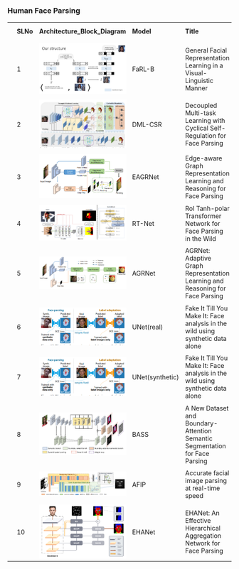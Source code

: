 ﻿### Human Face Parsing
| | | | | | | | | | | | | | |
|-|-|-|-|-|-|-|-|-|-|-|-|-|-|
| |**SLNo**|**Architecture_Block_Diagram**|**Model**|**Title**|**GitHub**|**Paper**|**Dataset**|**Framework**|**Year**|**Training Pipeline**|**Testing Pipeline**|**License**|**Keywords**|
| | | | | | | | | | | | | | |
| |1|![Farl](datacapture/farl.png) |FaRL-B| General Facial Representation Learning in a Visual-Linguistic Manner |https://github.com/FacePerceiver/FaRL|https://arxiv.org/abs/2112.03109|LaPa CelebAMaskHQ|Pytorch|2021|Yes|NA|MIT| |
| | | | | | | | | | | | | | |
| |2| ![DMLSCR](datacapture/dmlscr.png)|DML-CSR| Decoupled Multi-task Learning with Cyclical Self-Regulation for Face Parsing |https://github.com/deepinsight/insightface|https://arxiv.org/pdf/2203.14448.pdf|Helen LaPa CelebAMaskHQ|Pytorch|2022|Yes|Yes|MIT| |
| | | | | | | | | | | | | | |
| |3|![EAGRNet](datacapture/eagernet.png)|EAGRNet|Edge-aware Graph Representation Learning and Reasoning for Face Parsing|https://github.com/tegusi/EAGRNet|https://arxiv.org/abs/2007.11240|Helen LaPa CelebAMaskHQ|Pytorch|2021|Yes|Yes(eval)|NA| |
| | | | | | | | | | | | | | |
| |4|![RTNet](datacapture/rtnet.png) |RT-Net|RoI Tanh-polar Transformer Network for Face Parsing in the Wild|https://github.com/hhj1897/face_parsing|https://arxiv.org/pdf/2102.02717.pdf|LaPa iBugMask|Pytorch|2021|NA|Yes|MIT| |
| | | | | | | | | | | | | | |
| |5| ![Agrnet](datacapture/agrnet.png)|AGRNet| AGRNet: Adaptive Graph Representation Learning and Reasoning for Face Parsing |NA|https://arxiv.org/pdf/2101.07034v3.pdf|LaPa Helen(merged cls) CelebAMaskHQ|NA|2021|NA|NA|NA| |
| | | | | | | | | | | | | | |
| |6|![Unet](datacapture/unet.png) |UNet(real)| Fake It Till You Make It: Face analysis in the wild using synthetic data alone |NA|https://arxiv.org/pdf/2109.15102v2.pdf|Helen LaPa|NA|2021|NA|NA|Custom| |
| | | | | | | | | | | | | | |
| |7|![Unet](datacapture/unet.png) |UNet(synthetic)| Fake It Till You Make It: Face analysis in the wild using synthetic data alone |NA|https://arxiv.org/pdf/2109.15102v2.pdf|LaPa Helen|NA|2021|NA|NA|Custom| |
| | | | | | | | | | | | | | |
| |8|![BASS](datacapture/bass.png) |BASS| A New Dataset and Boundary-Attention Semantic Segmentation for Face Parsing |https://github.com/JDAI-CV/lapa-dataset|https://arxiv.org/abs/2007.11240|LaPa|NA|2020|NA|NA|Custom| |
| | | | | | | | | | | | | | |
| |9|![AFIP](datacapture/afip.png) |AFIP| Accurate facial image parsing at real-time speed |NA|https://ieeexplore.ieee.org/document/8682072|LaPa CelebAMaskHQ|NA|2019|NA|NA|NA| |
| | | | | | | | | | | | | | |
| |10|![EHANet](datacapture/ehanet.png)|EHANet| EHANet: An Effective Hierarchical Aggregation Network for Face Parsing |https://github.com/JACKYLUO1991/FaceParsing|https://www.mdpi.com/704822|CelebAMaskHQ LaPa Helen|Pytorch|2020|Yes|Yes|MIT| |
